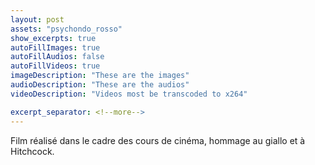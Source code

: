 ```yaml
---
layout: post
assets: "psychondo_rosso"
show_excerpts: true
autoFillImages: true
autoFillAudios: false
autoFillVideos: true
imageDescription: "These are the images"
audioDescription: "These are the audios"
videoDescription: "Videos most be transcoded to x264"

excerpt_separator: <!--more-->
---
```


Film réalisé dans le cadre des cours de cinéma, hommage au giallo et à Hitchcock.
<!--more-->
